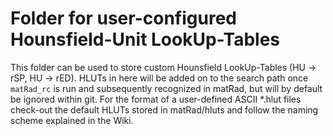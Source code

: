 # Folder for user-configured Hounsfield-Unit LookUp-Tables

This folder can be used to store custom Hounsfield LookUp-Tables (HU -> rSP, HU -> rED). HLUTs in here will be added on to the search path once `matRad_rc` is run and subsequently recognized in matRad, but will by default be ignored within git.
For the format of a user-defined ASCII *.hlut files check-out the default HLUTs stored in matRad/hluts and follow the naming scheme explained in the Wiki.
